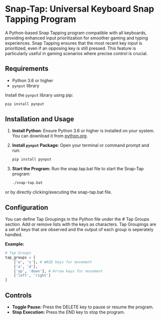 # Snap-Tap: Universal Keyboard Snap Tapping Program

A Python-based Snap Tapping program compatible with all keyboards, providing enhanced input prioritization for smoother gaming and typing experiences.
Snap Tapping ensures that the most recent key input is prioritized, even if an opposing key is still pressed. This feature is particularly useful in gaming scenarios where precise control is crucial.

## Requirements

- Python 3.6 or higher
- `pynput` library

Install the `pynput` library using pip:

```bash
pip install pynput
```

## Installation and Usage

1. **Install Python**: Ensure Python 3.6 or higher is installed on your system. You can download it from [python.org](https://www.python.org/).

2. **Install `pynput` Package**: Open your terminal or command prompt and run:
   ```bash
   pip install pynput
   ```
3. **Start the Program:** Run the snap.tap.bat file to start the Snap-Tap program:
   ```bash
   ./snap-tap.bat
   ```
  or by directly clicking/executing the snap-tap.bat file.

## Configuration
You can define Tap Groupings in the Python file under the # Tap Groups section. Add or remove lists with the keys as characters. 
Tap Groupings are a set of keys that are observed and the output of each group is seperately handled.

**Example:**

  ```python
  # Tap Groups
  tap_groups = [
      ['w', 's'], # WASD keys for movement
      ['a', 'd'],  
      ['up', 'down'], # Arrow keys for movement
      ['left', 'right']  
  ]
  ```

## Controls

- **Toggle Pause:** Press the DELETE key to pause or resume the program.
- **Stop Execution:** Press the END key to stop the program.
